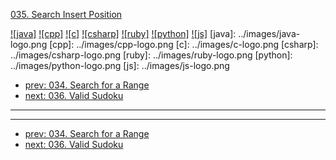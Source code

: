 [035. Search Insert Position](https://leetcode.com/problems/search-insert-position/)

[![java]](../java/035-search-insert-position.md)
[![cpp]](../cpp/035-search-insert-position.md)
[![c]](../c/035-search-insert-position.md)
[![csharp]](../csharp/035-search-insert-position.md)
[![ruby]](../ruby/035-search-insert-position.md)
[![python]](../python/035-search-insert-position.md)
[![js]](../js/035-search-insert-position.md)
[java]: ../images/java-logo.png
[cpp]: ../images/cpp-logo.png
[c]: ../images/c-logo.png
[csharp]: ../images/csharp-logo.png
[ruby]: ../images/ruby-logo.png
[python]: ../images/python-logo.png
[js]: ../images/js-logo.png

- [prev: 034. Search for a Range](034-search-for-a-range.md)
- [next: 036. Valid Sudoku](036-valid-sudoku.md)

---



---

- [prev: 034. Search for a Range](034-search-for-a-range.md)
- [next: 036. Valid Sudoku](036-valid-sudoku.md)
